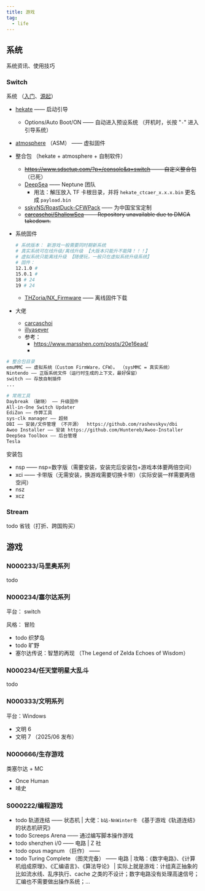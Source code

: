 ```yaml
---
title: 游戏
tag:
  - life
---
```


## 系统

系统资讯、使用技巧

### Switch

系统 （[入门](https://switch.hacks.guide/)、[源起](https://switch.hacks.guide/)）

- [hekate](https://github.com/CTCaer/hekate) —— 启动引导
  - Options/Auto Boot/ON —— 自动进入预设系统 （开机时，长按 "`-`" 进入引导系统）
- [atmosphere](https://github.com/Atmosphere-NX/Atmosphere) （ASM） —— 虚拟固件

- 整合包 （hekate + atmosphere + 自制软件）

  - ~~https://www.sdsetup.com/?p=/console&q=switch —— 自定义整合包~~ （已死）
  - [DeepSea](https://github.com/Team-Neptune/DeepSea) —— Neptune 团队
    - 用法：解压放入 TF 卡根目录，并将 `hekate_ctcaer_x.x.x.bin` 更名成 `payload.bin`
  - [sskyNS/RoastDuck-CFWPack](https://github.com/sskyNS/RoastDuck-CFWPack) —— 为中国宝宝定制
  - ~~[carcaschoi/ShallowSea](https://github.com/xingshijie/ShallowSea) —— Repository unavailable due to DMCA takedown.~~

- 系统固件

  ```bash
  # 系统版本： 新游戏一般需要同时期新系统
  # 真实系统可在线升级/离线升级 【大版本只能升不能降！！！】
  # 虚拟系统只能离线升级 【随便玩，一般只在虚拟系统升级系统】
  # 固件：
  12.1.0 #
  15.0.1 #
  18 # 24
  19 # 24
  ```

  - [THZoria/NX_Firmware](https://github.com/THZoria/NX_Firmware) —— 离线固件下载

- 大佬
  - [carcaschoi](https://www.youtube.com/@carcaschoi)
  - [illyasever](https://space.bilibili.com/36010)
  - 参考：
    - <https://www.marsshen.com/posts/20e16ead/>
    - <RepoLink path="/archive/RDPv8.8.1烤鸭包使用教程.pptx" />

```bash
# 整合包目录
emuMMC —— 虚拟系统（Custom FirmWare，CFW）。 （sysMMC = 真实系统）
Nintendo —— 正版系统文件（运行时生成的上下文，最好保留）
switch —— 存放自制插件
...
```

```bash
# 常用工具
Daybreak （破晓） —— 升级固件
All-in-One Switch Updater
EdiZon —— 作弊工具
sys-clk manager —— 超频
DBI —— 安装/文件管理 （不开源）  https://github.com/rashevskyv/dbi
Awoo Installer —— 安装 https://github.com/Huntereb/Awoo-Installer
DeepSea Toolbox —— 后台管理
Tesla
```

安装包

- nsp —— nsp=数字版（需要安装，安装完后安装包+游戏本体要两倍空间）
- xci —— 卡带版（无需安装，换游戏需要切换卡带）（实际安装一样需要两倍空间）
- nsz
- xcz

### Stream

todo 省钱（打折、跨国购买）

## 游戏

### N000233/马里奥系列

todo

### N000234/塞尔达系列

平台： switch

风格： 冒险

- todo 织梦岛
- todo 旷野
- 塞尔达传说：智慧的再现 （The Legend of Zelda Echoes of Wisdom）

### N000234/任天堂明星大乱斗

todo

### N000333/文明系列

平台：Windows

- 文明 6
- 文明 7 （2025/06 发布）

### N000666/生存游戏

类塞尔达 + MC

- Once Human
- 啃史

### S000222/编程游戏

- todo 轨道连结 —— 状态机 | 大佬：`b站-NnWinter冬` 《基于游戏《轨道连结》的状态机研究》
- todo Screeps Arena —— 通过编写脚本操作游戏
- todo shenzhen i/0 —— 电路 | Z 社
- todo opus magnum （巨作） ——
- todo Turing Complete （图灵完备） —— 电路 | 攻略：《数字电路》、《计算机组成原理》、《汇编语言》、《算法导论》 | 实际上就是游戏：计组真正抽象的比如流水线、乱序执行、cache 之类的不设计；数字电路没有处理高速信号；汇编也不需要做出操作系统；...
